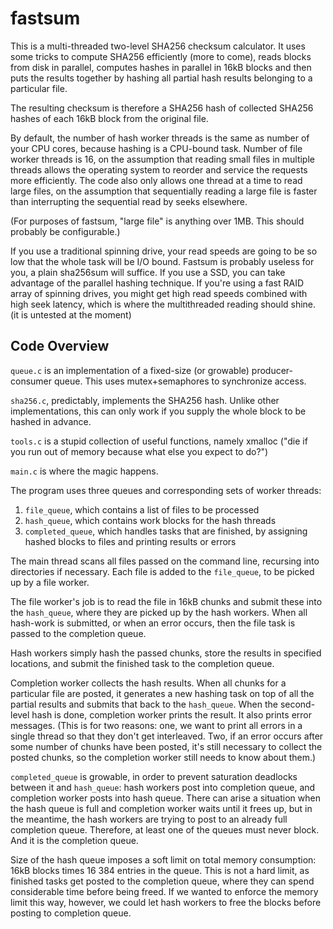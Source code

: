 fastsum
=======

This is a multi-threaded two-level SHA256 checksum calculator. It uses some tricks to compute
SHA256 efficiently (more to come), reads blocks from disk in parallel, computes
hashes in parallel in 16kB blocks and then puts the results together by hashing
all partial hash results belonging to a particular file.

The resulting checksum is therefore a SHA256 hash of collected SHA256 hashes of each 16kB block
from the original file.

By default, the number of hash worker threads is the same as number of your CPU cores,
because hashing is a CPU-bound task. Number of file worker threads is 16,
on the assumption that reading small files in multiple threads allows the operating
system to reorder and service the requests more efficiently. The code also only allows
one thread at a time to read large files, on the assumption that sequentially reading
a large file is faster than interrupting the sequential read by seeks elsewhere.

(For purposes of fastsum, "large file" is anything over 1MB. This should probably
be configurable.)

If you use a traditional spinning drive, your read speeds are going to be so low that
the whole task will be I/O bound. Fastsum is probably useless for you, a plain sha256sum
will suffice. If you use a SSD, you can take advantage of the parallel hashing technique.
If you're using a fast RAID array of spinning drives, you might get high read speeds
combined with high seek latency, which is where the multithreaded reading should shine.
(it is untested at the moment)


Code Overview
-------------

`queue.c` is an implementation of a fixed-size (or growable) producer-consumer queue.
This uses mutex+semaphores to synchronize access.

`sha256.c`, predictably, implements the SHA256 hash. Unlike other implementations,
this can only work if you supply the whole block to be hashed in advance.

`tools.c` is a stupid collection of useful functions, namely xmalloc ("die if you run
out of memory because what else you expect to do?")

`main.c` is where the magic happens.

The program uses three queues and corresponding sets of worker threads:

1. `file_queue`, which contains a list of files to be processed
2. `hash_queue`, which contains work blocks for the hash threads
3. `completed_queue`, which handles tasks that are finished, by assigning hashed blocks
   to files and printing results or errors

The main thread scans all files passed on the command line, recursing into directories
if necessary. Each file is added to the `file_queue`, to be picked up by a file worker.

The file worker's job is to read the file in 16kB chunks and submit these into the
`hash_queue`, where they are picked up by the hash workers. When all hash-work is
submitted, or when an error occurs, then the file task is passed to the completion queue.

Hash workers simply hash the passed chunks, store the results in specified locations,
and submit the finished task to the completion queue.

Completion worker collects the hash results. When all chunks for a particular file
are posted, it generates a new hashing task on top of all the partial results
and submits that back to the `hash_queue`. When the second-level hash is done,
completion worker prints the result. It also prints error messages. (This is for
two reasons: one, we want to print all errors in a single thread so that they don't
get interleaved. Two, if an error occurs after some number of chunks have been posted,
it's still necessary to collect the posted chunks, so the completion worker still
needs to know about them.)

`completed_queue` is growable, in order to prevent saturation deadlocks between it
and `hash_queue`: hash workers post into completion queue, and completion worker
posts into hash queue. There can arise a situation when the hash queue is full
and completion worker waits until it frees up, but in the meantime, the hash workers
are trying to post to an already full completion queue. Therefore, at least one
of the queues must never block. And it is the completion queue.

Size of the hash queue imposes a soft limit on total memory consumption: 16kB blocks
times 16 384 entries in the queue. This is not a hard limit, as finished tasks
get posted to the completion queue, where they can spend considerable time before
being freed. If we wanted to enforce the memory limit this way, however, we could let
hash workers to free the blocks before posting to completion queue.
